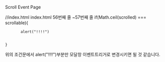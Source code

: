 Scroll Event Page

//index.html
index.html 56번째 줄 ~57번째 줄
 if(Math.ceil(scrolled) === scrollable){
          
           alert("!!!!")
              
        
    }
위의 조건문에서 alert("!!!!")부분만 모달창 이벤트트리거로 변경시키면 될 것 같습니다.